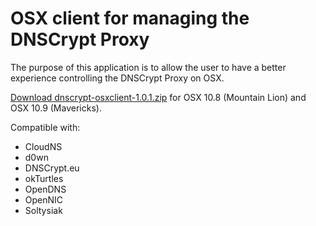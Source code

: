OSX client for managing the DNSCrypt Proxy
==========================================

The purpose of this application is to allow the user to have a better
experience controlling the DNSCrypt Proxy on OSX.

[Download dnscrypt-osxclient-1.0.1.zip](https://github.com/alterstep/dnscrypt-osxclient/releases/download/1.0.1/dnscrypt-osxclient-1.0.1.zip)
for OSX 10.8 (Mountain Lion) and OSX 10.9 (Mavericks).

Compatible with:
* CloudNS
* d0wn
* DNSCrypt.eu
* okTurtles
* OpenDNS
* OpenNIC
* Soltysiak
